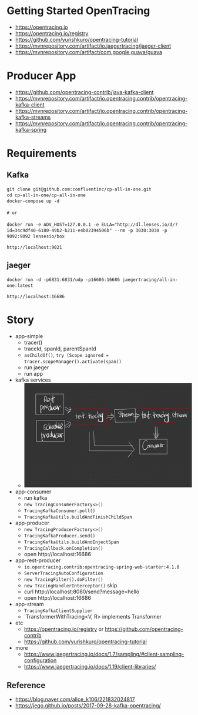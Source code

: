 # Getting Started OpenTracing
- https://opentracing.io
- https://opentracing.io/registry
- https://github.com/yurishkuro/opentracing-tutorial
- https://mvnrepository.com/artifact/io.jaegertracing/jaeger-client
- https://mvnrepository.com/artifact/com.google.guava/guava

# Producer App
- https://github.com/opentracing-contrib/java-kafka-client
- https://mvnrepository.com/artifact/io.opentracing.contrib/opentracing-kafka-client
- https://mvnrepository.com/artifact/io.opentracing.contrib/opentracing-kafka-streams
- https://mvnrepository.com/artifact/io.opentracing.contrib/opentracing-kafka-spring

# Requirements
## Kafka
```shell script
git clone git@github.com:confluentinc/cp-all-in-one.git
cd cp-all-in-one/cp-all-in-one
docker-compose up -d

# or

docker run -e ADV_HOST=127.0.0.1 -e EULA="http://dl.lenses.io/d/?id=34c9df40-6180-49b2-b211-e4b02394506b" --rm -p 3030:3030 -p 9092:9092 lensesio/box
```

```
http://localhost:9021
```

## jaeger
```shell script
docker run -d -p6831:6831/udp -p16686:16686 jaegertracing/all-in-one:latest
```

```
http://localhost:16686
```

# Story
- app-simple
  - tracer()
  - traceId, spanId, parentSpanId
  - `asChildOf()`,  `try (Scope ignored = tracer.scopeManager().activate(span))`
  - run jaeger
  - run app
- kafka services
  - ![kafka topology](./images/topology.jpg)
- app-consumer
  - run kafka
  - `new TracingConsumerFactory<>()`
  - `TracingKafkaConsumer.poll()`
  - `TracingKafkaUtils.buildAndFinishChildSpan`
- app-producer
  - `new TracingProducerFactory<>()`
  - `TracingKafkaProducer.send()`
  - `TracingKafkaUtils.buildAndInjectSpan`
  - `TracingCallback.onCompletion()`
  - open http://localhost:16686
- app-rest-producer
  - `io.opentracing.contrib:opentracing-spring-web-starter:4.1.0`
  - `ServerTracingAutoConfiguration`
  - `new TracingFilter().doFilter()`
  - `new TracingHandlerInterceptor()` skip
  - curl http://localhost:8080/send?message=hello
  - open http://localhost:16686
- app-stream
  - `TracingKafkaClientSupplier`
  - `TransformerWithTracing<V, R> implements Transformer
- etc
  - https://opentracing.io/registry or https://github.com/opentracing-contrib
  - https://github.com/yurishkuro/opentracing-tutorial
- more
  - https://www.jaegertracing.io/docs/1.7/sampling/#client-sampling-configuration
  - https://www.jaegertracing.io/docs/1.19/client-libraries/

## Reference
- https://blog.naver.com/alice_k106/221832024817
- https://jeqo.github.io/posts/2017-09-28-kafka-opentracing/